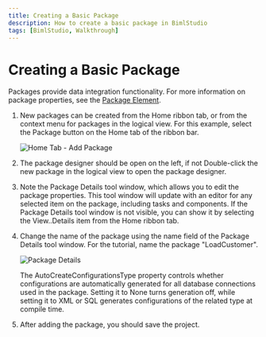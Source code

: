 ```yaml
---
title: Creating a Basic Package
description: How to create a basic package in BimlStudio
tags: [BimlStudio, Walkthrough]
---
```


# Creating a Basic Package

Packages provide data integration functionality. For more information on package properties, see the [Package Element](/documentation/biml/biml_Varigence.Languages.Biml.Task.AstPackageNode.html).

1. New packages can be created from the Home ribbon tab, or from the context menu for packages in the logical view. For this example, select the Package button on the Home tab of the ribbon bar.

    ![Home Tab - Add Package](https://varigencecom.blob.core.windows.net/images-mistdocumentation/030_Step01.png)

1. The package designer should be open on the left, if not Double-click the new package in the logical view to open the package designer.
1. Note the Package Details tool window, which allows you to edit the package properties. This tool window will update with an editor for any selected item on the package, including tasks and components. If the Package Details tool window is not visible, you can show it by selecting the View..Details item from the Home ribbon tab.
1. Change the name of the package using the name field of the Package Details tool window. For the tutorial, name the package "LoadCustomer".

    ![Package Details](https://varigencecom.blob.core.windows.net/images-mistdocumentation/030_Step04.png)

    The AutoCreateConfigurationsType property controls whether configurations are automatically generated for all database connections used in the package. Setting it to None turns generation off, while setting it to XML or SQL generates configurations of the related type at compile time.

1. After adding the package, you should save the project.